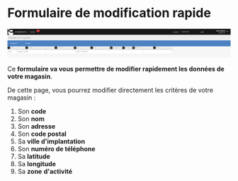 # Formulaire de modification rapide


![formulairedemodification-3](images/formulairedemodification-3.png)


<p>Ce <strong>formulaire va vous permettre de modifier rapidement les donn&eacute;es de votre magasin</strong>.</p>
<p>De cette page, vous pourrez modifier directement les crit&egrave;res de votre magasin :</p>
<ol>
<li>Son <strong>code</strong></li>
<li>Son <strong>nom</strong></li>
<li>Son <strong>adresse</strong></li>
<li>Son <strong>code postal</strong></li>
<li>Sa <strong>ville d'implantation</strong></li>
<li>Son <strong>num&eacute;ro de t&eacute;l&eacute;phone</strong></li>
<li>Sa <strong>latitude</strong></li>
<li>Sa <strong>longitude</strong></li>
<li>Sa <strong>zone</strong> <strong>d'activit&eacute;</strong></li>
</ol>

